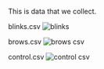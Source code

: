
This is data that we collect.

blinks.csv
![blinks](https://user-images.githubusercontent.com/52719688/218289176-da11735f-f588-4093-8944-d7200d99465b.png)

brows.csv
![brows csv](https://user-images.githubusercontent.com/52719688/218289214-d58233b6-f595-4e83-9c62-fffc73e7cfbf.png)

control.csv
![control csv](https://user-images.githubusercontent.com/52719688/218289218-7b5aa60e-2fbf-4e4a-9423-d7bd411ce807.png)
